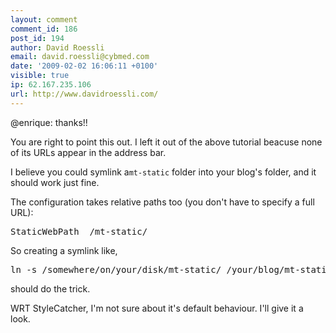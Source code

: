 ```yaml
---
layout: comment
comment_id: 186
post_id: 194
author: David Roessli
email: david.roessli@cybmed.com
date: '2009-02-02 16:06:11 +0100'
visible: true
ip: 62.167.235.106
url: http://www.davidroessli.com/
---
```

@enrique: thanks!! 

You are right to point this out. I left it out of the above tutorial beacuse none of its URLs appear in the address bar.

I believe you could symlink a`mt-static` folder into your blog's folder, and it should work just fine.

The configuration takes relative paths too (you don't have to specify a full URL):
<pre>StaticWebPath  /mt-static/</pre>

So creating a symlink like,

<pre>ln -s /somewhere/on/your/disk/mt-static/ /your/blog/mt-static/</pre>

should do the trick.

WRT StyleCatcher, I'm not sure about it's default behaviour. I'll give it a look.

